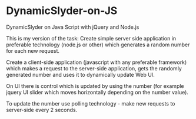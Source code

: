 # DynamicSlyder-on-JS
DynamicSlyder on Java Script with jQuery and Node.js

This is my version of the task:
Create simple server side application in preferable technology (node.js or other) which generates a random number for each new request.

Create a client-side application (javascript with any preferable framework) which makes a request to the server-side application, gets the randomly generated number and uses it to dynamically update Web UI.

On UI there is control which is updated by using the number (for example jquery UI slider which moves horizontally depending on the number value).

To update the number use polling technology - make new requests to server-side every 2 seconds.
